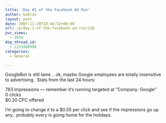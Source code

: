 ```yaml
---
title: 'Day #1 of the Facebook Ad Run'
author: koblas
layout: post
date: 2007-11-20T18:48:52+00:00
url: /p/day-1-of-the-facebook-ad-run/118
pvc_views:
  - 2859
dsq_thread_id:
  - 2233480998
categories:
  - General

---
```

GoogleBot is still lame .. ok, maybe Google employees are totally insensitive to advertising.&#160; Stats from the last 24 hours:

783 impressions &#8212; remember it&#8217;s running targeted at "Company: Google"   
0 clicks   
$0.20 CPC offered

I&#8217;m going to change it to a $0.55 per click and see if the impressions go up any.. probably every is going home for the holidays.